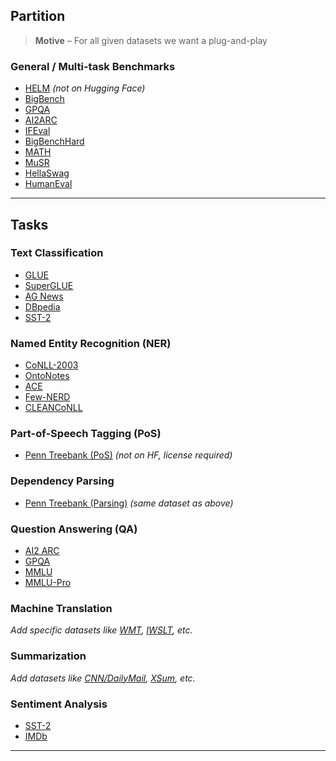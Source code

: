
## Partition  
> **Motive** – For all given datasets we want a plug-and-play

### General / Multi-task Benchmarks  
- [HELM](https://crfm.stanford.edu/helm/latest/) *(not on Hugging Face)*  
- [BigBench](https://huggingface.co/datasets/google/bigbench)  
- [GPQA](https://huggingface.co/datasets/Idavidrein/gpqa)  
- [AI2ARC](https://huggingface.co/datasets/allenai/ai2_arc)  
- [IFEval](https://huggingface.co/datasets/google/IFEval)  
- [BigBenchHard](https://huggingface.co/datasets/maveriq/bigbenchhard)  
- [MATH](https://huggingface.co/datasets/deepmind/math_dataset)  
- [MuSR](https://huggingface.co/datasets/TAUR-Lab/MuSR)  
- [HellaSwag](https://huggingface.co/datasets/Rowan/hellaswag)  
- [HumanEval](https://huggingface.co/datasets/openai/openai_humaneval)

---

## Tasks

### Text Classification  
- [GLUE](https://huggingface.co/datasets/glue)  
- [SuperGLUE](https://huggingface.co/datasets/super_glue)  
- [AG News](https://huggingface.co/datasets/ag_news)  
- [DBpedia](https://huggingface.co/datasets/dbpedia_14)  
- [SST-2](https://huggingface.co/datasets/glue/viewer/sst2)

### Named Entity Recognition (NER)  
- [CoNLL-2003](https://huggingface.co/datasets/conll2003)  
- [OntoNotes](https://huggingface.co/datasets/ontonotes)  
- [ACE](https://huggingface.co/datasets/luoyuan/ace2005)  
- [Few-NERD](https://huggingface.co/datasets/dfki-nlp/few-nerd)  
- [CLEANCoNLL](https://huggingface.co/datasets/CLEANNLP/CLEANCoNLL)

### Part-of-Speech Tagging (PoS)  
- [Penn Treebank (PoS)](https://catalog.ldc.upenn.edu/LDC99T42) *(not on HF, license required)*

### Dependency Parsing  
- [Penn Treebank (Parsing)](https://catalog.ldc.upenn.edu/LDC99T42) *(same dataset as above)*

### Question Answering (QA)  
- [AI2 ARC](https://huggingface.co/datasets/allenai/ai2_arc)  
- [GPQA](https://huggingface.co/datasets/Idavidrein/gpqa)  
- [MMLU](https://huggingface.co/datasets/cais/mmlu)  
- [MMLU-Pro](https://huggingface.co/datasets/TIGER-Lab/MMLU-Pro)

### Machine Translation  
*Add specific datasets like [WMT](https://huggingface.co/datasets/wmt14), [IWSLT](https://huggingface.co/datasets/iwslt2017), etc.*

### Summarization  
*Add datasets like [CNN/DailyMail](https://huggingface.co/datasets/cnn_dailymail), [XSum](https://huggingface.co/datasets/xsum), etc.*

### Sentiment Analysis  
- [SST-2](https://huggingface.co/datasets/glue/viewer/sst2)  
- [IMDb](https://huggingface.co/datasets/imdb)

---

